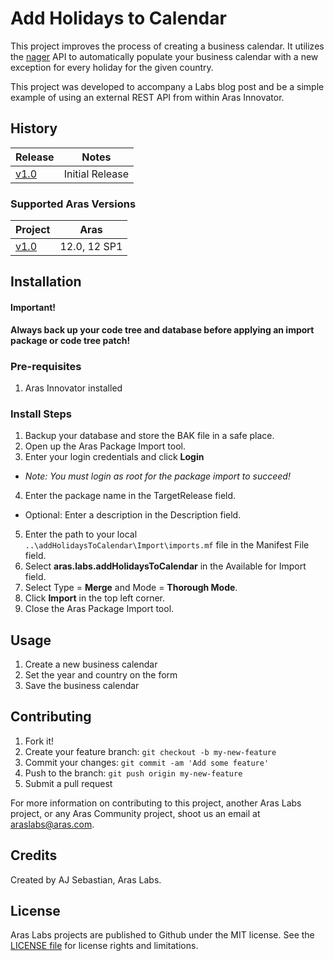 # Add Holidays to Calendar

This project improves the process of creating a business calendar. It utilizes the [nager](https://date.nager.at/Api) API to automatically populate your business calendar with a new exception for every holiday for the given country. 

This project was developed to accompany a Labs blog post and be a simple example of using an external REST API from within Aras Innovator. 

## History

Release | Notes
--------|--------
[v1.0](https://github.com/ArasLabs/add-holidays-to-calendar/releases/tag/v1.0) | Initial Release

### Supported Aras Versions

Project | Aras
--------|------
[v1.0](https://github.com/ArasLabs/add-holidays-to-calendar/releases/tag/v1.0) | 12.0, 12 SP1

## Installation

#### Important!
**Always back up your code tree and database before applying an import package or code tree patch!**

### Pre-requisites

1. Aras Innovator installed

### Install Steps

1. Backup your database and store the BAK file in a safe place.
2. Open up the Aras Package Import tool.
3. Enter your login credentials and click **Login**
  * _Note: You must login as root for the package import to succeed!_
4. Enter the package name in the TargetRelease field.
  * Optional: Enter a description in the Description field.
5. Enter the path to your local `..\addHolidaysToCalendar\Import\imports.mf` file in the Manifest File field.
6. Select **aras.labs.addHolidaysToCalendar** in the Available for Import field.
7. Select Type = **Merge** and Mode = **Thorough Mode**.
8. Click **Import** in the top left corner.
9. Close the Aras Package Import tool.

## Usage

1. Create a new business calendar
2. Set the year and country on the form
3. Save the business calendar

## Contributing

1. Fork it!
2. Create your feature branch: `git checkout -b my-new-feature`
3. Commit your changes: `git commit -am 'Add some feature'`
4. Push to the branch: `git push origin my-new-feature`
5. Submit a pull request

For more information on contributing to this project, another Aras Labs project, or any Aras Community project, shoot us an email at araslabs@aras.com.

## Credits

Created by AJ Sebastian, Aras Labs.

## License

Aras Labs projects are published to Github under the MIT license. See the [LICENSE file](./LICENSE.md) for license rights and limitations.
